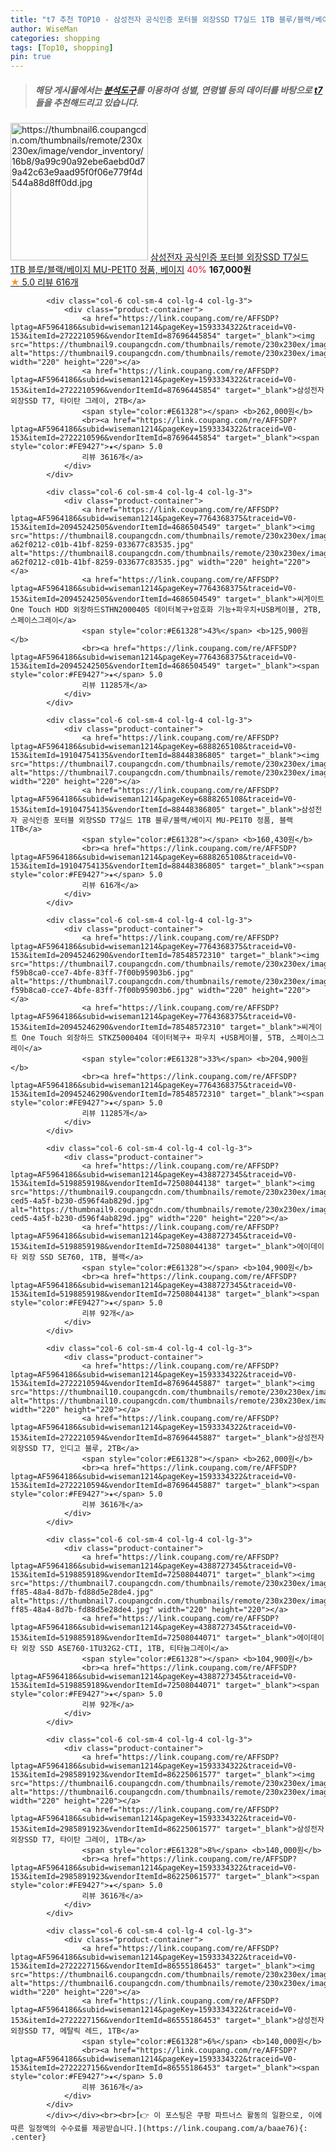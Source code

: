 ```yaml
---
title: "t7 추천 TOP10 - 삼성전자 공식인증 포터블 외장SSD T7실드 1TB 블루/블랙/베이지 MU-PE1T0 정품, 베이지"
author: WiseMan
categories: shopping
tags: [Top10, shopping]
pin: true
---
```


> ##### 해당 게시물에서는 [**분석도구**](https://itemscout.io/)를 이용하여 **성별**, **연령별** 등의 데이터를 바탕으로 [**t7**](https://link.coupang.com/a/baae76)들을 추천해드리고 있습니다.
<div class="container"><div class="row">
            <div class="col-6 col-sm-4 col-lg-4 col-lg-3">
                <div class="product-container">
                    <a href="https://link.coupang.com/re/AFFSDP?lptag=AF5964186&subid=wiseman1214&pageKey=6888265108&traceid=V0-153&itemId=19574576467&vendorItemId=87696240737" target="_blank"><img src="https://thumbnail6.coupangcdn.com/thumbnails/remote/230x230ex/image/vendor_inventory/16b8/9a99c90a92ebe6aebd0d79a42c63e9aad95f0f06e779f4d544a88d8ff0dd.jpg" alt="https://thumbnail6.coupangcdn.com/thumbnails/remote/230x230ex/image/vendor_inventory/16b8/9a99c90a92ebe6aebd0d79a42c63e9aad95f0f06e779f4d544a88d8ff0dd.jpg" width="220" height="220"></a>
                    <a href="https://link.coupang.com/re/AFFSDP?lptag=AF5964186&subid=wiseman1214&pageKey=6888265108&traceid=V0-153&itemId=19574576467&vendorItemId=87696240737" target="_blank">삼성전자 공식인증 포터블 외장SSD T7실드 1TB 블루/블랙/베이지 MU-PE1T0 정품, 베이지</a>
                    <span style="color:#E61328">40%</span> <b>167,000원</b>
                    <br><a href="https://link.coupang.com/re/AFFSDP?lptag=AF5964186&subid=wiseman1214&pageKey=6888265108&traceid=V0-153&itemId=19574576467&vendorItemId=87696240737" target="_blank"><span style="color:#FE9427">★</span> 5.0
                    리뷰 616개</a>
                </div>
            </div>
            
            <div class="col-6 col-sm-4 col-lg-4 col-lg-3">
                <div class="product-container">
                    <a href="https://link.coupang.com/re/AFFSDP?lptag=AF5964186&subid=wiseman1214&pageKey=1593334322&traceid=V0-153&itemId=2722210596&vendorItemId=87696445854" target="_blank"><img src="https://thumbnail9.coupangcdn.com/thumbnails/remote/230x230ex/image/vendor_inventory/ced6/d5098d3322fddf99006dea5947079523cb148bf0db666dd15a1e36c99a42.jpg" alt="https://thumbnail9.coupangcdn.com/thumbnails/remote/230x230ex/image/vendor_inventory/ced6/d5098d3322fddf99006dea5947079523cb148bf0db666dd15a1e36c99a42.jpg" width="220" height="220"></a>
                    <a href="https://link.coupang.com/re/AFFSDP?lptag=AF5964186&subid=wiseman1214&pageKey=1593334322&traceid=V0-153&itemId=2722210596&vendorItemId=87696445854" target="_blank">삼성전자 외장SSD T7, 타이탄 그레이, 2TB</a>
                    <span style="color:#E61328"></span> <b>262,000원</b>
                    <br><a href="https://link.coupang.com/re/AFFSDP?lptag=AF5964186&subid=wiseman1214&pageKey=1593334322&traceid=V0-153&itemId=2722210596&vendorItemId=87696445854" target="_blank"><span style="color:#FE9427">★</span> 5.0
                    리뷰 3616개</a>
                </div>
            </div>
            
            <div class="col-6 col-sm-4 col-lg-4 col-lg-3">
                <div class="product-container">
                    <a href="https://link.coupang.com/re/AFFSDP?lptag=AF5964186&subid=wiseman1214&pageKey=7764368375&traceid=V0-153&itemId=20945242505&vendorItemId=4686504549" target="_blank"><img src="https://thumbnail8.coupangcdn.com/thumbnails/remote/230x230ex/image/retail/images/919168125699094-a62f0212-c01b-41bf-8259-033677c83535.jpg" alt="https://thumbnail8.coupangcdn.com/thumbnails/remote/230x230ex/image/retail/images/919168125699094-a62f0212-c01b-41bf-8259-033677c83535.jpg" width="220" height="220"></a>
                    <a href="https://link.coupang.com/re/AFFSDP?lptag=AF5964186&subid=wiseman1214&pageKey=7764368375&traceid=V0-153&itemId=20945242505&vendorItemId=4686504549" target="_blank">씨게이트 One Touch HDD 외장하드STHN2000405 데이터복구+암호화 기능+파우치+USB케이블, 2TB, 스페이스그레이</a>
                    <span style="color:#E61328">43%</span> <b>125,900원</b>
                    <br><a href="https://link.coupang.com/re/AFFSDP?lptag=AF5964186&subid=wiseman1214&pageKey=7764368375&traceid=V0-153&itemId=20945242505&vendorItemId=4686504549" target="_blank"><span style="color:#FE9427">★</span> 5.0
                    리뷰 11285개</a>
                </div>
            </div>
            
            <div class="col-6 col-sm-4 col-lg-4 col-lg-3">
                <div class="product-container">
                    <a href="https://link.coupang.com/re/AFFSDP?lptag=AF5964186&subid=wiseman1214&pageKey=6888265108&traceid=V0-153&itemId=19104754135&vendorItemId=88448386805" target="_blank"><img src="https://thumbnail7.coupangcdn.com/thumbnails/remote/230x230ex/image/vendor_inventory/c7f9/de9a143696fd0a7b3a9f560d187e645f14b9277f5d279de0914596cab69e.jpg" alt="https://thumbnail7.coupangcdn.com/thumbnails/remote/230x230ex/image/vendor_inventory/c7f9/de9a143696fd0a7b3a9f560d187e645f14b9277f5d279de0914596cab69e.jpg" width="220" height="220"></a>
                    <a href="https://link.coupang.com/re/AFFSDP?lptag=AF5964186&subid=wiseman1214&pageKey=6888265108&traceid=V0-153&itemId=19104754135&vendorItemId=88448386805" target="_blank">삼성전자 공식인증 포터블 외장SSD T7실드 1TB 블루/블랙/베이지 MU-PE1T0 정품, 블랙 1TB</a>
                    <span style="color:#E61328"></span> <b>160,430원</b>
                    <br><a href="https://link.coupang.com/re/AFFSDP?lptag=AF5964186&subid=wiseman1214&pageKey=6888265108&traceid=V0-153&itemId=19104754135&vendorItemId=88448386805" target="_blank"><span style="color:#FE9427">★</span> 5.0
                    리뷰 616개</a>
                </div>
            </div>
            
            <div class="col-6 col-sm-4 col-lg-4 col-lg-3">
                <div class="product-container">
                    <a href="https://link.coupang.com/re/AFFSDP?lptag=AF5964186&subid=wiseman1214&pageKey=7764368375&traceid=V0-153&itemId=20945246290&vendorItemId=78548572310" target="_blank"><img src="https://thumbnail7.coupangcdn.com/thumbnails/remote/230x230ex/image/retail/images/919168243817914-f59b8ca0-cce7-4bfe-83ff-7f00b95903b6.jpg" alt="https://thumbnail7.coupangcdn.com/thumbnails/remote/230x230ex/image/retail/images/919168243817914-f59b8ca0-cce7-4bfe-83ff-7f00b95903b6.jpg" width="220" height="220"></a>
                    <a href="https://link.coupang.com/re/AFFSDP?lptag=AF5964186&subid=wiseman1214&pageKey=7764368375&traceid=V0-153&itemId=20945246290&vendorItemId=78548572310" target="_blank">씨게이트 One Touch 외장하드 STKZ5000404 데이터복구+ 파우치 +USB케이블, 5TB, 스페이스그레이</a>
                    <span style="color:#E61328">33%</span> <b>204,900원</b>
                    <br><a href="https://link.coupang.com/re/AFFSDP?lptag=AF5964186&subid=wiseman1214&pageKey=7764368375&traceid=V0-153&itemId=20945246290&vendorItemId=78548572310" target="_blank"><span style="color:#FE9427">★</span> 5.0
                    리뷰 11285개</a>
                </div>
            </div>
            
            <div class="col-6 col-sm-4 col-lg-4 col-lg-3">
                <div class="product-container">
                    <a href="https://link.coupang.com/re/AFFSDP?lptag=AF5964186&subid=wiseman1214&pageKey=4388727345&traceid=V0-153&itemId=5198859198&vendorItemId=72508044138" target="_blank"><img src="https://thumbnail9.coupangcdn.com/thumbnails/remote/230x230ex/image/retail/images/2020/10/19/11/8/db056986-ced5-4a5f-b230-d596f4ab829d.jpg" alt="https://thumbnail9.coupangcdn.com/thumbnails/remote/230x230ex/image/retail/images/2020/10/19/11/8/db056986-ced5-4a5f-b230-d596f4ab829d.jpg" width="220" height="220"></a>
                    <a href="https://link.coupang.com/re/AFFSDP?lptag=AF5964186&subid=wiseman1214&pageKey=4388727345&traceid=V0-153&itemId=5198859198&vendorItemId=72508044138" target="_blank">에이데이타 외장 SSD SE760, 1TB, 블랙</a>
                    <span style="color:#E61328"></span> <b>104,900원</b>
                    <br><a href="https://link.coupang.com/re/AFFSDP?lptag=AF5964186&subid=wiseman1214&pageKey=4388727345&traceid=V0-153&itemId=5198859198&vendorItemId=72508044138" target="_blank"><span style="color:#FE9427">★</span> 5.0
                    리뷰 92개</a>
                </div>
            </div>
            
            <div class="col-6 col-sm-4 col-lg-4 col-lg-3">
                <div class="product-container">
                    <a href="https://link.coupang.com/re/AFFSDP?lptag=AF5964186&subid=wiseman1214&pageKey=1593334322&traceid=V0-153&itemId=2722210594&vendorItemId=87696445887" target="_blank"><img src="https://thumbnail10.coupangcdn.com/thumbnails/remote/230x230ex/image/vendor_inventory/123b/848bb90e09926df2fdcaf9dcd7129742ab357bf37aee0a33880e1a30c675.jpg" alt="https://thumbnail10.coupangcdn.com/thumbnails/remote/230x230ex/image/vendor_inventory/123b/848bb90e09926df2fdcaf9dcd7129742ab357bf37aee0a33880e1a30c675.jpg" width="220" height="220"></a>
                    <a href="https://link.coupang.com/re/AFFSDP?lptag=AF5964186&subid=wiseman1214&pageKey=1593334322&traceid=V0-153&itemId=2722210594&vendorItemId=87696445887" target="_blank">삼성전자 외장SSD T7, 인디고 블루, 2TB</a>
                    <span style="color:#E61328"></span> <b>262,000원</b>
                    <br><a href="https://link.coupang.com/re/AFFSDP?lptag=AF5964186&subid=wiseman1214&pageKey=1593334322&traceid=V0-153&itemId=2722210594&vendorItemId=87696445887" target="_blank"><span style="color:#FE9427">★</span> 5.0
                    리뷰 3616개</a>
                </div>
            </div>
            
            <div class="col-6 col-sm-4 col-lg-4 col-lg-3">
                <div class="product-container">
                    <a href="https://link.coupang.com/re/AFFSDP?lptag=AF5964186&subid=wiseman1214&pageKey=4388727345&traceid=V0-153&itemId=5198859189&vendorItemId=72508044071" target="_blank"><img src="https://thumbnail7.coupangcdn.com/thumbnails/remote/230x230ex/image/retail/images/2020/10/19/11/6/3b09ba5b-ff85-48a4-8d7b-fd88d5e28de4.jpg" alt="https://thumbnail7.coupangcdn.com/thumbnails/remote/230x230ex/image/retail/images/2020/10/19/11/6/3b09ba5b-ff85-48a4-8d7b-fd88d5e28de4.jpg" width="220" height="220"></a>
                    <a href="https://link.coupang.com/re/AFFSDP?lptag=AF5964186&subid=wiseman1214&pageKey=4388727345&traceid=V0-153&itemId=5198859189&vendorItemId=72508044071" target="_blank">에이데이타 외장 SSD ASE760-1TU32G2-CTI, 1TB, 티타늄그레이</a>
                    <span style="color:#E61328"></span> <b>104,900원</b>
                    <br><a href="https://link.coupang.com/re/AFFSDP?lptag=AF5964186&subid=wiseman1214&pageKey=4388727345&traceid=V0-153&itemId=5198859189&vendorItemId=72508044071" target="_blank"><span style="color:#FE9427">★</span> 5.0
                    리뷰 92개</a>
                </div>
            </div>
            
            <div class="col-6 col-sm-4 col-lg-4 col-lg-3">
                <div class="product-container">
                    <a href="https://link.coupang.com/re/AFFSDP?lptag=AF5964186&subid=wiseman1214&pageKey=1593334322&traceid=V0-153&itemId=2985891923&vendorItemId=86225061577" target="_blank"><img src="https://thumbnail6.coupangcdn.com/thumbnails/remote/230x230ex/image/vendor_inventory/2854/21e51f9a49600a366ca06dfae26adff9895f3763aa440945902071903098.jpg" alt="https://thumbnail6.coupangcdn.com/thumbnails/remote/230x230ex/image/vendor_inventory/2854/21e51f9a49600a366ca06dfae26adff9895f3763aa440945902071903098.jpg" width="220" height="220"></a>
                    <a href="https://link.coupang.com/re/AFFSDP?lptag=AF5964186&subid=wiseman1214&pageKey=1593334322&traceid=V0-153&itemId=2985891923&vendorItemId=86225061577" target="_blank">삼성전자 외장SSD T7, 타이탄 그레이, 1TB</a>
                    <span style="color:#E61328">8%</span> <b>140,000원</b>
                    <br><a href="https://link.coupang.com/re/AFFSDP?lptag=AF5964186&subid=wiseman1214&pageKey=1593334322&traceid=V0-153&itemId=2985891923&vendorItemId=86225061577" target="_blank"><span style="color:#FE9427">★</span> 5.0
                    리뷰 3616개</a>
                </div>
            </div>
            
            <div class="col-6 col-sm-4 col-lg-4 col-lg-3">
                <div class="product-container">
                    <a href="https://link.coupang.com/re/AFFSDP?lptag=AF5964186&subid=wiseman1214&pageKey=1593334322&traceid=V0-153&itemId=2722227156&vendorItemId=86555186453" target="_blank"><img src="https://thumbnail6.coupangcdn.com/thumbnails/remote/230x230ex/image/vendor_inventory/2854/21e51f9a49600a366ca06dfae26adff9895f3763aa440945902071903098.jpg" alt="https://thumbnail6.coupangcdn.com/thumbnails/remote/230x230ex/image/vendor_inventory/2854/21e51f9a49600a366ca06dfae26adff9895f3763aa440945902071903098.jpg" width="220" height="220"></a>
                    <a href="https://link.coupang.com/re/AFFSDP?lptag=AF5964186&subid=wiseman1214&pageKey=1593334322&traceid=V0-153&itemId=2722227156&vendorItemId=86555186453" target="_blank">삼성전자 외장SSD T7, 메탈릭 레드, 1TB</a>
                    <span style="color:#E61328">6%</span> <b>140,000원</b>
                    <br><a href="https://link.coupang.com/re/AFFSDP?lptag=AF5964186&subid=wiseman1214&pageKey=1593334322&traceid=V0-153&itemId=2722227156&vendorItemId=86555186453" target="_blank"><span style="color:#FE9427">★</span> 5.0
                    리뷰 3616개</a>
                </div>
            </div>
            </div></div><br><br>[👉 이 포스팅은 쿠팡 파트너스 활동의 일환으로, 이에 따른 일정액의 수수료를 제공받습니다.](https://link.coupang.com/a/baae76){: .center}